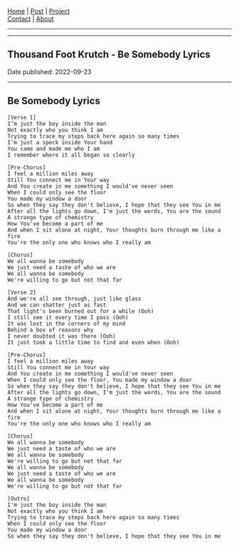 <nav>
<a href="../index.html">Home</a>
|
<a href="../post.html">Post</a>
|
<a href="../project.html">Project</a>
<nav class="div-right">
<a href="../contact.html">Contact</a>
|
<a href="../about.html">About</a>
</nav>
</header>
<hr><hr>
<main>
<!-- Your Content Start After This Line -->


# Thousand Foot Krutch - Be Somebody Lyrics

Date published: 2022-09-23

---

## Be Somebody Lyrics

```
[Verse 1]
I’m just the boy inside the man
Not exactly who you think I am
Trying to trace my steps back here again so many times
I'm just a speck inside Your hand
You came and made me who I am
I remember where it all began so clearly

[Pre-Chorus]
I feel a million miles away
Still You connect me in Your way
And You create in me something I would've never seen
When I could only see the floor
You made my window a door
So when they say they don't believe, I hope that they see You in me
After all the lights go down, I'm just the words, You are the sound
A strange type of chemistry
How You've become a part of me
And when I sit alone at night, Your thoughts burn through me like a fire
You're the only one who knows who I really am

[Chorus]
We all wanna be somebody
We just need a taste of who we are
We all wanna be somebody
We're willing to go but not that far

[Verse 2]
And we're all see through, just like glass
And we can shatter just as fast
That light's been burned out for a while (Ooh)
I still see it every time I pass (Ooh)
It was lost in the corners of my mind
Behind a box of reasons why
I never doubted it was there (Ooh)
It just took a little time to find and even when (Ooh)

[Pre-Chorus]
I feel a million miles away
Still You connect me in Your way
And You create in me something I would've never seen
When I could only see the floor, You made my window a door
So when they say they don't believe, I hope that they see You in me
After all the lights go down, I'm just the words, You are the sound
A strange type of chemistry
How You've become a part of me
And when I sit alone at night, Your thoughts burn through me like a fire
You're the only one who knows who I really am

[Chorus]
We all wanna be somebody
We just need a taste of who we are
We all wanna be somebody
We're willing to go but not that far
We all wanna be somebody
We just need a taste of who we are
We all wanna be somebody
We're willing to go but not that far

[Outro]
I'm just the boy inside the man
Not exactly who you think I am
Trying to trace my steps back here again so many times
When I could only see the floor
You made my window a door
So when they say they don't believe, I hope that they see You in me
```
